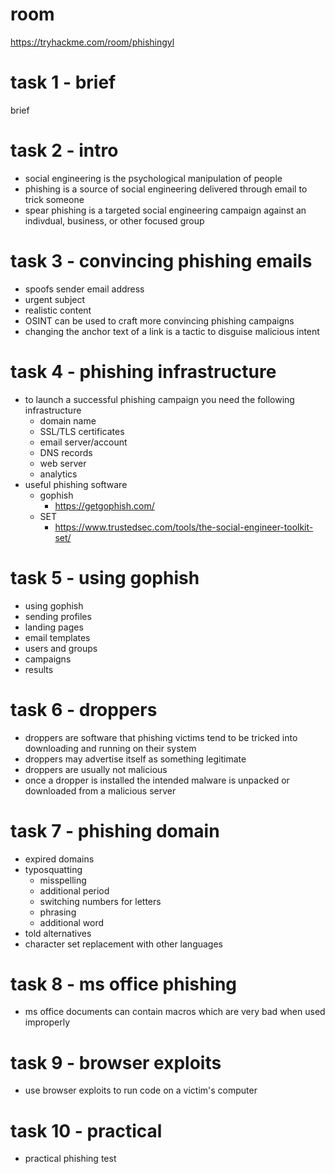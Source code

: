 # room
https://tryhackme.com/room/phishingyl

# task 1 - brief
brief

# task 2 - intro
* social engineering is the psychological manipulation of people
* phishing is a source of social engineering delivered through email to trick someone
* spear phishing is a targeted social engineering campaign against an indivdual, business, or other focused group

# task 3 - convincing phishing emails
* spoofs sender email address
* urgent subject
* realistic content
* OSINT can be used to craft more convincing phishing campaigns
* changing the anchor text of a link is a tactic to disguise malicious intent

# task 4 - phishing infrastructure
* to launch a successful phishing campaign you need the following infrastructure
    * domain name
    * SSL/TLS certificates
    * email server/account
    * DNS records
    * web server
    * analytics
* useful phishing software
    * gophish
        * https://getgophish.com/
    * SET
        * https://www.trustedsec.com/tools/the-social-engineer-toolkit-set/

# task 5 - using gophish
* using gophish
* sending profiles
* landing pages
* email templates
* users and groups
* campaigns
* results

# task 6 - droppers
* droppers are software that phishing victims tend to be tricked into downloading and running on their system
* droppers may advertise itself as something legitimate
* droppers are usually not malicious
* once a dropper is installed the intended malware is unpacked or downloaded from a malicious server

# task 7 - phishing domain
* expired domains
* typosquatting
    * misspelling
    * additional period
    * switching numbers for letters
    * phrasing
    * additional word
* told alternatives
* character set replacement with other languages

# task 8 - ms office phishing
* ms office documents can contain macros which are very bad when used improperly

# task 9 - browser exploits
* use browser exploits to run code on a victim's computer

# task 10 - practical
* practical phishing test